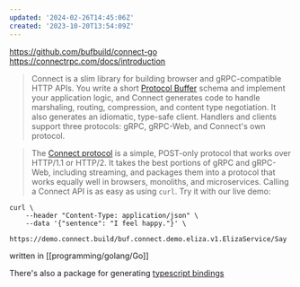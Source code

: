 ```yaml
---
updated: '2024-02-26T14:45:06Z'
created: '2023-10-20T13:54:09Z'
---
```

https://github.com/bufbuild/connect-go
https://connectrpc.com/docs/introduction

> Connect is a slim library for building browser and gRPC-compatible HTTP APIs. You write a short [Protocol Buffer](https://developers.google.com/protocol-buffers) schema and implement your application logic, and Connect generates code to handle marshaling, routing, compression, and content type negotiation. It also generates an idiomatic, type-safe client. Handlers and clients support three protocols: gRPC, gRPC-Web, and Connect's own protocol.

> The [Connect protocol](https://connect.build/docs/protocol) is a simple, POST-only protocol that works over HTTP/1.1 or HTTP/2. It takes the best portions of gRPC and gRPC-Web, including streaming, and packages them into a protocol that works equally well in browsers, monoliths, and microservices. Calling a Connect API is as easy as using `curl`. Try it with our live demo:

```
curl \
    --header "Content-Type: application/json" \
    --data '{"sentence": "I feel happy."}' \
    https://demo.connect.build/buf.connect.demo.eliza.v1.ElizaService/Say
```

written in [[programming/golang/Go]]

There's also a package for generating [typescript bindings](https://www.npmjs.com/package/@bufbuild/connect-web)